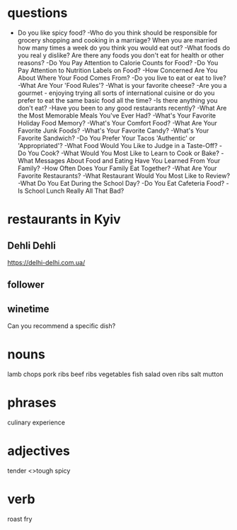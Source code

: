 # questions
- Do you like spicy food?
-Who do you think should be responsible for grocery shopping and cooking in a marriage? When you are married how many times a week do you think you would eat out?
-What foods do you real y dislike? Are there any foods you don't eat for health or other reasons?
-Do You Pay Attention to Calorie Counts for Food?
-Do You Pay Attention to Nutrition Labels on Food?
-How Concerned Are You About Where Your Food Comes From?
-Do you live to eat or eat to live?
-What Are Your 'Food Rules'?
-What is your favorite cheese?
-Are you a gourmet - enjoying trying all sorts of international cuisine or do you prefer to eat the same basic food all the time?
-Is there anything you don't eat?
-Have you been to any good restaurants recently?
-What Are the Most Memorable Meals You've Ever Had?
-What's Your Favorite Holiday Food Memory?
-What's Your Comfort Food?
-What Are Your Favorite Junk Foods?
-What's Your Favorite Candy?
-What's Your Favorite Sandwich?
-Do You Prefer Your Tacos 'Authentic' or 'Appropriated'?
-What Food Would You Like to Judge in a Taste-Off?
-Do You Cook?
-What Would You Most Like to Learn to Cook or Bake?
-What Messages About Food and Eating Have You Learned From Your Family?
-How Often Does Your Family Eat Together?
-What Are Your Favorite Restaurants?
-What Restaurant Would You Most Like to Review?
-What Do You Eat During the School Day?
-Do You Eat Cafeteria Food?
-Is School Lunch Really All That Bad?



# restaurants in Kyiv
## Dehli Dehli
https://delhi-delhi.com.ua/

## follower

## winetime


Can you recommend a specific dish?

# nouns
lamb chops
pork ribs
beef ribs
vegetables
fish
salad
oven
ribs
salt 
mutton





# phrases
culinary experience

# adjectives
tender <>tough
spicy

# verb
roast
fry
